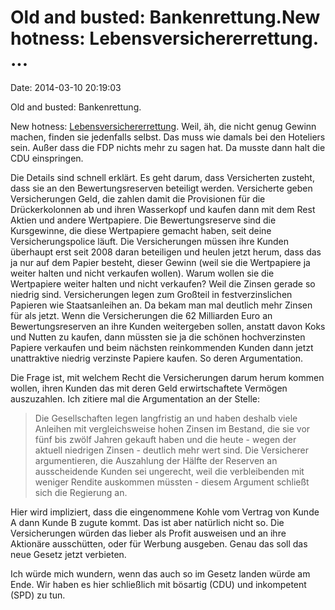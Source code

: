 Old and busted: Bankenrettung.New hotness: Lebensversichererrettung. \...
=========================================================================

Date: 2014-03-10 20:19:03

Old and busted: Bankenrettung.

New hotness: [Lebensversichererrettung](http://sz.de/1.1908126). Weil,
äh, die nicht genug Gewinn machen, finden sie jedenfalls selbst. Das
muss wie damals bei den Hoteliers sein. Außer dass die FDP nichts mehr
zu sagen hat. Da musste dann halt die CDU einspringen.

Die Details sind schnell erklärt. Es geht darum, dass Versicherten
zusteht, dass sie an den Bewertungsreserven beteiligt werden.
Versicherte geben Versicherungen Geld, die zahlen damit die Provisionen
für die Drückerkolonnen ab und ihren Wasserkopf und kaufen dann mit dem
Rest Aktien und andere Wertpapiere. Die Bewertungsreserve sind die
Kursgewinne, die diese Wertpapiere gemacht haben, seit deine
Versicherungspolice läuft. Die Versicherungen müssen ihre Kunden
überhaupt erst seit 2008 daran beteiligen und heulen jetzt herum, dass
das ja nur auf dem Papier besteht, dieser Gewinn (weil sie die
Wertpapiere ja weiter halten und nicht verkaufen wollen). Warum wollen
sie die Wertpapiere weiter halten und nicht verkaufen? Weil die Zinsen
gerade so niedrig sind. Versicherungen legen zum Großteil in
festverzinslichen Papieren wie Staatsanleihen an. Da bekam man mal
deutlich mehr Zinsen für als jetzt. Wenn die Versicherungen die 62
Milliarden Euro an Bewertungsreserven an ihre Kunden weitergeben sollen,
anstatt davon Koks und Nutten zu kaufen, dann müssten sie ja die schönen
hochverzinsten Papiere verkaufen und beim nächsten reinkommenden Kunden
dann jetzt unattraktive niedrig verzinste Papiere kaufen. So deren
Argumentation.

Die Frage ist, mit welchem Recht die Versicherungen darum herum kommen
wollen, ihren Kunden das mit deren Geld erwirtschaftete Vermögen
auszuzahlen. Ich zitiere mal die Argumentation an der Stelle:

> Die Gesellschaften legen langfristig an und haben deshalb viele
> Anleihen mit vergleichsweise hohen Zinsen im Bestand, die sie vor fünf
> bis zwölf Jahren gekauft haben und die heute - wegen der aktuell
> niedrigen Zinsen - deutlich mehr wert sind. Die Versicherer
> argumentieren, die Auszahlung der Hälfte der Reserven an ausscheidende
> Kunden sei ungerecht, weil die verbleibenden mit weniger Rendite
> auskommen müssten - diesem Argument schließt sich die Regierung an.

Hier wird impliziert, dass die eingenommene Kohle vom Vertrag von Kunde
A dann Kunde B zugute kommt. Das ist aber natürlich nicht so. Die
Versicherungen würden das lieber als Profit ausweisen und an ihre
Aktionäre ausschütten, oder für Werbung ausgeben. Genau das soll das
neue Gesetz jetzt verbieten.

Ich würde mich wundern, wenn das auch so im Gesetz landen würde am Ende.
Wir haben es hier schließlich mit bösartig (CDU) und inkompetent (SPD)
zu tun.
